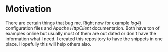 Motivation
========

There are certain things that bug me. Right now for example _log4j_ configuration files and _Apache HttpClient_ documentation. Both have ton of examples online but usually most of them are out dated or don't have the information what I need. I created this repository to have the snippets in one place. Hopefully this will help others also.
